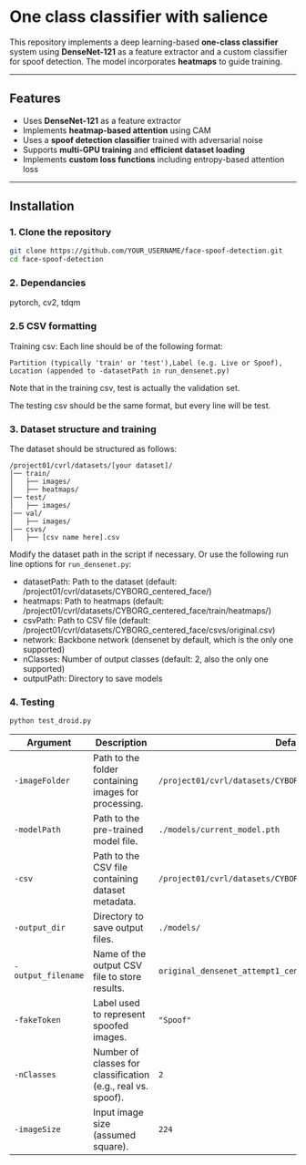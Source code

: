 # One class classifier with salience

This repository implements a deep learning-based **one-class classifier** system using **DenseNet-121** as a feature extractor and a custom classifier for spoof detection. The model incorporates **heatmaps** to guide training.

---

## **Features**
- Uses **DenseNet-121** as a feature extractor
- Implements **heatmap-based attention** using CAM
- Uses a **spoof detection classifier** trained with adversarial noise
- Supports **multi-GPU training** and **efficient dataset loading**
- Implements **custom loss functions** including entropy-based attention loss

---

## **Installation**
### **1. Clone the repository**
```bash
git clone https://github.com/YOUR_USERNAME/face-spoof-detection.git
cd face-spoof-detection
```

### **2. Dependancies**
pytorch, cv2, tdqm

### **2.5 CSV formatting**
Training csv: Each line should be of the following format: 
```
Partition (typically 'train' or 'test'),Label (e.g. Live or Spoof), Location (appended to -datasetPath in run_densenet.py)
```
Note that in the training csv, test is actually the validation set.

The testing csv should be the same format, but every line will be test.


### **3. Dataset structure and training**
The dataset should be structured as follows:

```
/project01/cvrl/datasets/[your dataset]/
│── train/
│   ├── images/
│   ├── heatmaps/
│── test/
│   ├── images/
|── val/
│   ├── images/
│── csvs/
│   ├── [csv name here].csv
```

Modify the dataset path in the script if necessary.
Or use the following run line options for `run_densenet.py`:
 - datasetPath: Path to the dataset (default: /project01/cvrl/datasets/CYBORG_centered_face/)
 - heatmaps: Path to heatmaps (default: /project01/cvrl/datasets/CYBORG_centered_face/train/heatmaps/)
 - csvPath: Path to CSV file (default: /project01/cvrl/datasets/CYBORG_centered_face/csvs/original.csv)
 - network: Backbone network (densenet by default, which is the only one supported)
 - nClasses: Number of output classes (default: 2, also the only one supported)
 - outputPath: Directory to save models

### **4. Testing**

```
python test_droid.py 
```

| Argument         | Description                                       | Default Value  |
|-----------------|---------------------------------------------------|---------------|
| `-imageFolder`  | Path to the folder containing images for processing. | `/project01/cvrl/datasets/CYBORG_centered_face/` |
| `-modelPath`    | Path to the pre-trained model file.               | `./models/current_model.pth` |
| `-csv`          | Path to the CSV file containing dataset metadata.  | `/project01/cvrl/datasets/CYBORG_centered_face/csvs/original.csv` |
| `-output_dir`   | Directory to save output files.                   | `./models/` |
| `-output_filename` | Name of the output CSV file to store results.   | `original_densenet_attempt1_centered_1.csv` |
| `-fakeToken`    | Label used to represent spoofed images.           | `"Spoof"` |
| `-nClasses`     | Number of classes for classification (e.g., real vs. spoof). | `2` |
| `-imageSize`    | Input image size (assumed square).                | `224` |
